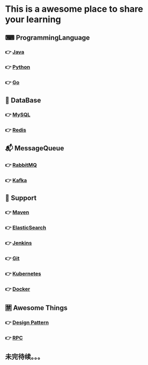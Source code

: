 # This is a awesome place to share your learning
## ⌨ ProgrammingLanguage 
### 👉 [Java](https://github.com/xuyangliu/ShareYourLearning/blob/master/ProgrammingLanguage/Java)
### 👉 [Python](https://github.com/xuyangliu/ShareYourLearning/blob/master/ProgrammingLanguage/Python)
### 👉 [Go](https://github.com/xuyangliu/ShareYourLearning/blob/master/ProgrammingLanguage/Go)
## 💾 DataBase 
### 👉 [MySQL](https://github.com/xuyangliu/ShareYourLearning/blob/master/MySQL)
### 👉 [Redis](https://github.com/xuyangliu/ShareYourLearning/blob/master/Redis)
## 📬 MessageQueue 
### 👉 [RabbitMQ](https://github.com/xuyangliu/ShareYourLearning/blob/master/MessageQueue/RabbitMQ)
### 👉 [Kafka](https://github.com/xuyangliu/ShareYourLearning/blob/master/MessageQueue/Kafka)
## 🔌 Support 
### 👉 [Maven](https://github.com/xuyangliu/ShareYourLearning/blob/master/Maven)
### 👉 [ElasticSearch](https://github.com/xuyangliu/ShareYourLearning/blob/master/ElasticSearch)
### 👉 [Jenkins](https://github.com/xuyangliu/ShareYourLearning/blob/master/Jenkins)
### 👉 [Git](https://github.com/xuyangliu/ShareYourLearning/blob/master/Git)
### 👉 [Kubernetes](https://github.com/xuyangliu/ShareYourLearning/blob/master/Kubernetes)
### 👉 [Docker](https://github.com/xuyangliu/ShareYourLearning/blob/master/Docker)
## 🈲 Awesome Things
### 👉 [Design Pattern](https://github.com/xuyangliu/ShareYourLearning/blob/master/DesignPattern)
### 👉 [RPC](https://github.com/xuyangliu/ShareYourLearning/blob/master/RPC)
## 未完待续。。。

